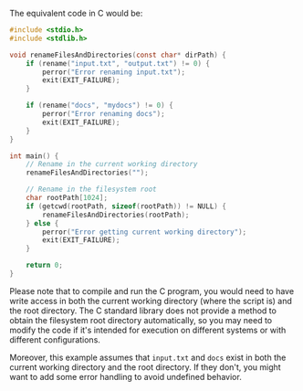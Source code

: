 The equivalent code in C would be:

```c
#include <stdio.h>
#include <stdlib.h>

void renameFilesAndDirectories(const char* dirPath) {
    if (rename("input.txt", "output.txt") != 0) {
        perror("Error renaming input.txt");
        exit(EXIT_FAILURE);
    }

    if (rename("docs", "mydocs") != 0) {
        perror("Error renaming docs");
        exit(EXIT_FAILURE);
    }
}

int main() {
    // Rename in the current working directory
    renameFilesAndDirectories("");

    // Rename in the filesystem root
    char rootPath[1024];
    if (getcwd(rootPath, sizeof(rootPath)) != NULL) {
        renameFilesAndDirectories(rootPath);
    } else {
        perror("Error getting current working directory");
        exit(EXIT_FAILURE);
    }

    return 0;
}
```

Please note that to compile and run the C program, you would need to have write access in both the current working directory (where the script is) and the root directory. The C standard library does not provide a method to obtain the filesystem root directory automatically, so you may need to modify the code if it's intended for execution on different systems or with different configurations.

Moreover, this example assumes that `input.txt` and `docs` exist in both the current working directory and the root directory. If they don't, you might want to add some error handling to avoid undefined behavior.
